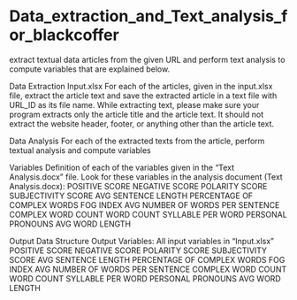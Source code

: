 # Data_extraction_and_Text_analysis_for_blackcoffer

extract textual data articles from the given URL and perform text analysis to compute variables that are explained below.

Data Extraction Input.xlsx For each of the articles, given in the input.xlsx file, extract the article text and save the extracted article in a text file with URL_ID as its file name. While extracting text, please make sure your program extracts only the article title and the article text. It should not extract the website header, footer, or anything other than the article text.

Data Analysis For each of the extracted texts from the article, perform textual analysis and compute variables

Variables Definition of each of the variables given in the “Text Analysis.docx” file. Look for these variables in the analysis document (Text Analysis.docx): POSITIVE SCORE NEGATIVE SCORE POLARITY SCORE SUBJECTIVITY SCORE AVG SENTENCE LENGTH PERCENTAGE OF COMPLEX WORDS FOG INDEX AVG NUMBER OF WORDS PER SENTENCE COMPLEX WORD COUNT WORD COUNT SYLLABLE PER WORD PERSONAL PRONOUNS AVG WORD LENGTH

Output Data Structure Output Variables: All input variables in “Input.xlsx” 
POSITIVE SCORE 
NEGATIVE SCORE 
POLARITY SCORE 
SUBJECTIVITY SCORE 
AVG SENTENCE LENGTH 
PERCENTAGE OF COMPLEX WORDS 
FOG INDEX 
AVG NUMBER OF WORDS PER SENTENCE 
COMPLEX WORD 
COUNT WORD 
COUNT SYLLABLE PER WORD 
PERSONAL PRONOUNS 
AVG WORD LENGTH 

